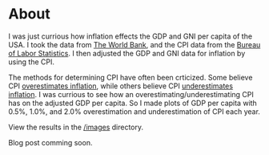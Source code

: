 # About
I was just currious how inflation effects the GDP and GNI per capita of the USA. I took the data from [The World Bank](http://data.worldbank.org), and the CPI data from the [Bureau of Labor Statistics](http://www.bls.gov/cpi/). I then adjusted the GDP and GNI data for inflation by using the CPI. 

The methods for determining CPI have often been crticized. Some believe CPI [overestimates inflation](http://www.colorado.edu/economics/courses/econ2020/section6/section6-main.html), while others believe CPI [underestimates inflation](http://bpp.mit.edu/usa/). I was currious to see how an overestimating/underestimating CPI has on the adjusted GDP per capita. So I made plots of GDP per capita with 0.5%, 1.0%, and 2.0% overestimation and underestimation of CPI each year.

View the results in the [/images](https://github.com/cjekel/USA_GDP_per_capita_inflation_adjust/tree/master/images) directory.

Blog post comming soon.
